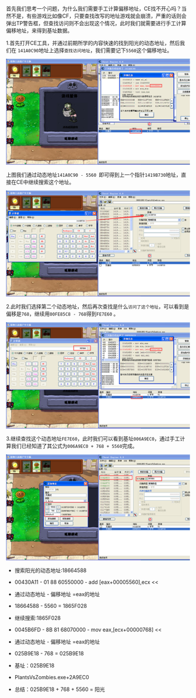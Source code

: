 首先我们思考一个问题，为什么我们需要手工计算偏移地址，CE找不开心吗？当然不是，有些游戏比如像CF，只要查找改写的地址游戏就会崩溃，严重的话则会弹出TP警告框，但查找访问则不会出现这个情况，此时我们就需要进行手工计算偏移地址，来得到基址数据。

<!--more-->

1.首先打开CE工具，并通过前期所学的内容快速的找到阳光的动态地址，然后我们在 `141A0C90`地址上选择`查找访问地址`，我们需要记下`5560`这个偏移地址。

![](/image/1379525-20220122091507389-730015978.png)

上图我们通过动态地址`141A0C90 - 5560 `即可得到上一个指针`1419B730`地址，直接在CE中继续搜索这个地址。

![](/image/1379525-20220122091513761-997115620.png)

2.此时我们选择第二个动态地址，然后再次查找是什么`访问了这个地址`，可以看到是偏移是`768`，继续用`00FE85C8 - 768`得到`FE7E60` 。

![](/image/1379525-20220122091521955-1993484152.png)

3.继续查找这个动态地址`FE7E60`，此时我们可以看到基址`006A9EC0`，通过手工计算我们已经知道了其公式为`006A9EC0 + 768 + 5560`完成。

![](/image/1379525-20220122091528572-1803053683.png)

 - 搜索阳光的动态地址:18664588
  - 00430A11 - 01 88 60550000 - add [eax+00005560],ecx <<
  - 通过动态地址 - 偏移地址 =eax的地址
  - 18664588 - 5560 = 1865F028

 - 继续搜索:1865F028
  - 0045B6FD - 8B 81 68070000 - mov eax,[ecx+00000768] <<
  - 通过动态地址 - 偏移地址 =eax的地址
  - 025B9E18 - 768 = 025B9E18

 - 基址：025B9E18
  - PlantsVsZombies.exe+2A9EC0
  - 总结：025B9E18 + 768 + 5560 = 阳光
